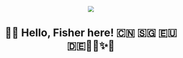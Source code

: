 <div align="center">

  <!-- dynamic typing effect 动态打字效果 -->
  <div>
    <a>
      <img src="https://readme-typing-svg.demolab.com?font=Fira+Code&pause=1000&width=435&lines=console.log(%22Hello%2C%20World%22);Carpe Diem;qsub qstat &center=true&size=27" />
    </a>
  </div>

#  🤾‍♂️ Hello, Fisher here! 🇨🇳 🇸🇬 🇪🇺 🇩🇪🍺🥨✨🏰

